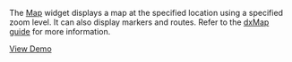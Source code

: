 The [Map](/api-reference/10%20UI%20Widgets/dxMap '/Documentation/ApiReference/UI_Widgets/dxMap/') widget displays a map at the specified location using a specified zoom level. It can also display markers and routes. Refer to the [dxMap guide](/concepts/10%20UI%20Widgets/20%20UI%20Widgets%20-%20Deep%20Dive/dxMap '/Documentation/Guide/UI_Widgets/UI_Widgets_-_Deep_Dive/dxMap/') for more information.

<a href="http://js.devexpress.com/Demos/WidgetsGallery/#demo/mapsmapmapmap/" class="button orange small fix-width-155" style="margin-right: 20px;" target="_blank">View Demo</a>